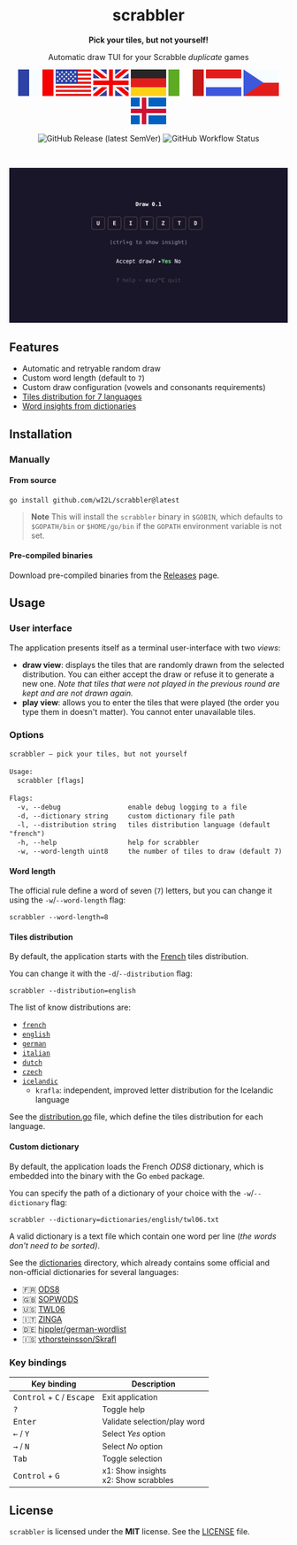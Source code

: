 <h1 align=center>scrabbler</h1>

<p align=center><b>Pick your tiles, but not yourself!</b></p>
<p align=center>Automatic draw TUI for your Scrabble <i>duplicate</i> games</p>
<p align=center>
    <img src="https://raw.githubusercontent.com/Yummygum/flagpack-core/main/svg/l/FR.svg">
    <img src="https://raw.githubusercontent.com/Yummygum/flagpack-core/main/svg/l/US.svg">
    <img src="https://raw.githubusercontent.com/Yummygum/flagpack-core/main/svg/l/GB-NIR.svg">
    <img src="https://raw.githubusercontent.com/Yummygum/flagpack-core/main/svg/l/DE.svg">
    <img src="https://raw.githubusercontent.com/Yummygum/flagpack-core/main/svg/l/IT.svg">
    <img src="https://raw.githubusercontent.com/Yummygum/flagpack-core/main/svg/l/NL.svg">
    <img src="https://raw.githubusercontent.com/Yummygum/flagpack-core/main/svg/l/CZ.svg">
    <img src="https://raw.githubusercontent.com/Yummygum/flagpack-core/main/svg/l/IS.svg">
</p>
<p align=center>
    <img alt="GitHub Release (latest SemVer)" src="https://img.shields.io/github/v/release/wI2L/scrabbler">
    <img alt="GitHub Workflow Status" src="https://img.shields.io/github/actions/workflow/status/wI2L/scrabbler/ci.yml">
</p>
<br/>

![](https://github.com/wI2L/scrabbler/blob/master/scrabbler.gif)

## Features

- Automatic and retryable random draw
- Custom word length (default to `7`)
- Custom draw configuration (vowels and consonants requirements)
- [Tiles distribution for 7 languages](#tiles-distribution)
- [Word insights from dictionaries](#custom-dictionary)

## Installation

### Manually

#### From source

```shell
go install github.com/wI2L/scrabbler@latest
```

> **Note**
> This will install the `scrabbler` binary in `$GOBIN`, which defaults to `$GOPATH/bin` or `$HOME/go/bin` if the `GOPATH` environment variable is not set.

#### Pre-compiled binaries

Download pre-compiled binaries from the [Releases](https://github.com/wI2L/scrabbler/releases) page.

## Usage

### User interface

The application presents itself as a terminal user-interface with two *views*:

- **draw view**: displays the tiles that are randomly drawn from the selected distribution. You can either accept the draw or refuse it to generate a new one. *Note that tiles that were not played in the previous round are kept and are not drawn again.*
- **play view**: allows you to enter the tiles that were played (the order you type them in doesn't matter). You cannot enter unavailable tiles.

### Options

```text
scrabbler — pick your tiles, but not yourself

Usage:
  scrabbler [flags]

Flags:
  -v, --debug                 enable debug logging to a file
  -d, --dictionary string     custom dictionary file path
  -l, --distribution string   tiles distribution language (default "french")
  -h, --help                  help for scrabbler
  -w, --word-length uint8     the number of tiles to draw (default 7)
```

#### Word length

The official rule define a word of seven (`7`) letters, but you can change it using the `-w`/`--word-length` flag:

```shell
scrabbler --word-length=8
```

#### Tiles distribution

By default, the application starts with the [French](https://en.wikipedia.org/wiki/Scrabble_letter_distributions#French) tiles distribution.

You can change it with the `-d`/`--distribution` flag:

```shell
scrabbler --distribution=english
```

The list of know distributions are:
- [`french`](https://en.wikipedia.org/wiki/Scrabble_letter_distributions#French)
- [`english`](https://en.wikipedia.org/wiki/Scrabble_letter_distributions#English)
- [`german`](https://en.wikipedia.org/wiki/Scrabble_letter_distributions#German)
- [`italian`](https://en.wikipedia.org/wiki/Scrabble_letter_distributions#Italian)
- [`dutch`](https://en.wikipedia.org/wiki/Scrabble_letter_distributions#Dutch)
- [`czech`](https://en.wikipedia.org/wiki/Scrabble_letter_distributions#Czech)
- [`icelandic`](https://en.wikipedia.org/wiki/Scrabble_letter_distributions#Icelandic)
  - `krafla`: independent, improved letter distribution for the Icelandic language

See the [distribution.go](https://github.com/wI2L/scrabbler/blob/master/cmd/distribution.go) file, which define the tiles distribution for each language.

#### Custom dictionary

By default, the application loads the French *ODS8* dictionary, which is embedded into the binary with the Go `embed` package.

You can specify the path of a dictionary of your choice with the `-w`/`--dictionary` flag:

```shell
scrabbler --dictionary=dictionaries/english/twl06.txt
```

A valid dictionary is a text file which contain one word per line (*the words don't need to be sorted)*.

See the [dictionaries](https://github.com/wI2L/scrabbler/tree/master/cmd/dictionaries) directory, which already contains some official and non-official dictionaries for several languages:

- 🇫🇷 [ODS8](https://en.wikipedia.org/wiki/L%27Officiel_du_jeu_Scrabble)
- 🇬🇧 [SOPWODS](https://en.wikipedia.org/wiki/Collins_Scrabble_Words)
- 🇺🇸 [TWL06](https://en.wikipedia.org/wiki/NASPA_Word_List)
- 🇮🇹 [ZINGA](https://www.listediparole.it/tutteleparole.txt)
- 🇩🇪 [hippler/german-wordlist](https://github.com/hippler/german-wordlist)
- 🇮🇸 [vthorsteinsson/Skrafl](https://github.com/vthorsteinsson/Skrafl)

### Key bindings

| Key binding                                           | Description                             |
|-------------------------------------------------------|-----------------------------------------|
| <kbd>Control</kbd> + <kbd>C</kbd> / <kbd>Escape</kbd> | Exit application                        |
| <kbd>?</kbd>                                          | Toggle help                             |
| <kbd>Enter</kbd>                                      | Validate selection/play word            |
| <kbd>←</kbd> / <kbd>Y</kbd>                           | Select *Yes* option                     |
| <kbd>→</kbd> / <kbd>N</kbd>                           | Select *No* option                      |
| <kbd>Tab</kbd>                                        | Toggle selection                        |
| <kbd>Control</kbd> + <kbd>G</kbd>                     | x1: Show insights<br>x2: Show scrabbles |

## License

`scrabbler` is licensed under the **MIT** license. See the [LICENSE](LICENSE) file.
